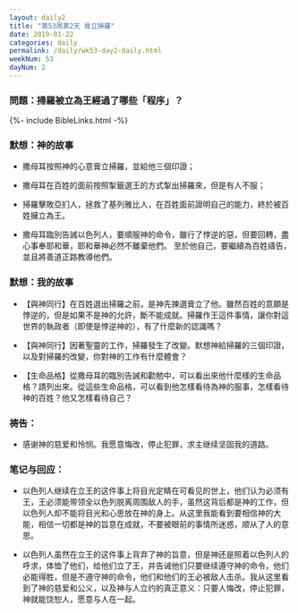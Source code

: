 ```yaml
---
layout: daily2
title: "第53周第2天 膏立掃羅"
date: 2019-01-22
categories: daily
permalink: /daily/wk53-day2-daily.html
weekNum: 53
dayNum: 2
---
```


### 問題：掃羅被立為王經過了哪些「程序」？

{%- include BibleLinks.html -%}

### 默想：神的故事 
+ 撒母耳按照神的心意膏立掃羅，並給他三個印證；

+ 撒母耳在百姓的面前按照掣籤選王的方式掣出掃羅來，但是有人不服；

+ 掃羅擊敗亞扪人，拯救了基列雅比人，在百姓面前證明自己的能力，終於被百姓擁立為王。

+ 撒母耳臨別告誡以色列人，要順服神的命令，雖行了悖逆的惡，但要回轉，盡心事奉耶和華，耶和華神必然不離棄他們。
至於他自己，要繼續為百姓禱告，並且將善道正路教導他們。

### 默想：我的故事
+ 【與神同行】在百姓選出掃羅之前，是神先揀選膏立了他。雖然百姓的意願是悖逆的，但是如果不是神的允許，斷不能成就。掃羅作王這件事情，讓你對這世界的執政者（即使是悖逆神的），有了什麼新的認識嗎？

+ 【與神同行】因著聖靈的工作，掃羅發生了改變。默想神給掃羅的三個印證，以及對掃羅的改變，你對神的工作有什麼體會？

+ 【生命品格】從撒母耳的臨別告誡和勸勉中，可以看出來他什麼樣的生命品格？請列出來。從這些生命品格，可以看到他怎樣看待為神的服事，怎樣看待神的百姓？他又怎樣看待自己？

### 祷告：

+ 感谢神的慈爱和怜悯。我愿意悔改，停止犯罪，求主继续坚固我的道路。

### 笔记与回应：

+ 以色列人继续在立王的这件事上将目光定睛在可看见的世上，他们认为必须有王，王必须能带领全以色列脱离周围敌人的手，虽然这背后都是神的工作，但以色列人却不能将目光和心思放在神的身上。从这里我能看到要相信神的大能，相信一切都是神的旨意在成就，不要被眼前的事情所迷惑，顺从了人的意思。

+ 以色列人虽然在立王的这件事上背弃了神的旨意，但是神还是照着以色列人的呼求，体恤了他们，给他们立了王，并告诫他们只要继续遵守神的命令，他们必能得胜，但是不遵守神的命令，他们和他们的王必被敌人击杀。我从这里看到了神的慈爱和公义，以及神与人立约的真正意义：只要人悔改，停止犯罪，神就能饶恕人，愿意与人在一起。
